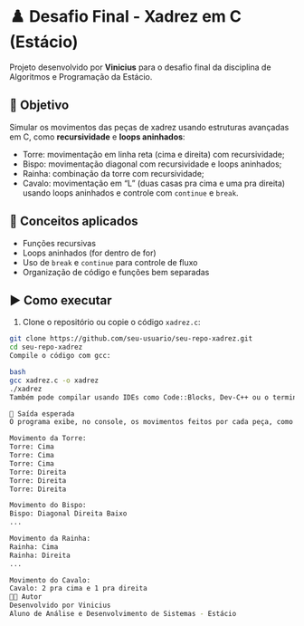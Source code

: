 # ♟️ Desafio Final - Xadrez em C (Estácio)

Projeto desenvolvido por **Vinicius** para o desafio final da disciplina de Algoritmos e Programação da Estácio.

## 📌 Objetivo

Simular os movimentos das peças de xadrez usando estruturas avançadas em C, como **recursividade** e **loops aninhados**:

- Torre: movimentação em linha reta (cima e direita) com recursividade;
- Bispo: movimentação diagonal com recursividade e loops aninhados;
- Rainha: combinação da torre com recursividade;
- Cavalo: movimentação em “L” (duas casas pra cima e uma pra direita) usando loops aninhados e controle com `continue` e `break`.

## 🧠 Conceitos aplicados

- Funções recursivas
- Loops aninhados (for dentro de for)
- Uso de `break` e `continue` para controle de fluxo
- Organização de código e funções bem separadas

## ▶️ Como executar

1. Clone o repositório ou copie o código `xadrez.c`:
```bash
git clone https://github.com/seu-usuario/seu-repo-xadrez.git
cd seu-repo-xadrez
Compile o código com gcc:

bash
gcc xadrez.c -o xadrez
./xadrez
Também pode compilar usando IDEs como Code::Blocks, Dev-C++ ou o terminal do VS Code.

💬 Saída esperada
O programa exibe, no console, os movimentos feitos por cada peça, como:

Movimento da Torre:
Torre: Cima
Torre: Cima
Torre: Cima
Torre: Direita
Torre: Direita
Torre: Direita

Movimento do Bispo:
Bispo: Diagonal Direita Baixo
...

Movimento da Rainha:
Rainha: Cima
Rainha: Direita
...

Movimento do Cavalo:
Cavalo: 2 pra cima e 1 pra direita
👨‍💻 Autor
Desenvolvido por Vinicius
Aluno de Análise e Desenvolvimento de Sistemas - Estácio
